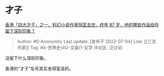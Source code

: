 # 才子
[香港「四大才子」之一、科幻小说作家倪匡去世，终年 87 岁，他的哪些作品给你留下深刻印象？](https://www.zhihu.com/question/541313299/answer/2557183672)

> Author: #0-Anonymity
> Last update: [发布于 2022-07-04]
> Link: [[三流作家]]
> Tag: #4-世界史/4G-文娱/1-文学 
> 评论区:
> 泛讨论:

没留下什么深刻印象。

香港的“才子”名号其实发得蛮滥的。
